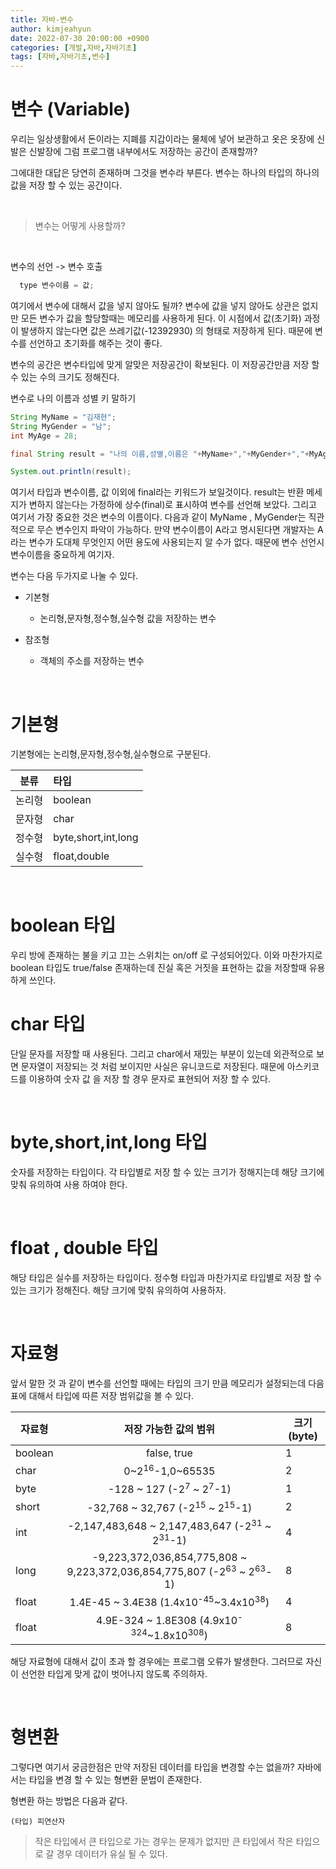 ```yaml
---
title: 자바-변수
author: kimjeahyun
date: 2022-07-30 20:00:00 +0900
categories: [개발,자바,자바기초]
tags: [자바,자바기초,변수]
---
```


# 변수 (Variable)

우리는 일상생활에서 돈이라는 지폐를 지갑이라는 물체에 넣어 보관하고
옷은 옷장에 신발은 신발장에 
그럼 프로그램 내부에서도 저장하는 공간이 존재할까?

그에대한 대답은 당연히 존재하며 그것을 변수라 부른다.
변수는 하나의 타입의 하나의 값을 저장 할 수 있는 공간이다.

<br>

>변수는 어떻게 사용할까?

<br>

변수의 선언 -> 변수 호출 

```java
  type 변수이름 = 값;
```
여기에서 변수에 대해서 값을 넣지 않아도 될까?
변수에 값을 넣지 않아도 상관은 없지만 모든 변수가 값을 할당할때는 메모리를 사용하게 된다. 이 시점에서 값(초기화) 과정이 발생하지 않는다면 값은 쓰레기값(-12392930) 의 형태로 저장하게 된다. 때문에 변수를 선언하고 초기화를 해주는 것이 좋다.

변수의 공간은 변수타입에 맞게 알맞은 저장공간이 확보된다. 이 저장공간만큼 저장 할 수 있는 수의 크기도 정해진다.

변수로 나의 이름과 성별 키 말하기
```java
String MyName = "김재현";
String MyGender = "남";
int MyAge = 28;

final String result = "나의 이름,성별,이름은 "+MyName+","+MyGender+","+MyAge+" 입니다.";

System.out.println(result);

```

여기서 타입과 변수이름, 값 이외에 final라는 키워드가 보일것이다.
result는 반환 메세지가 변하지 않는다는 가정하에 상수(final)로 표시하여 변수를 선언해 보았다. 그리고 여기서 가장 중요한 것은 변수의 이름이다.
다음과 같이 MyName , MyGender는 직관적으로 무슨 변수인지 파악이 가능하다.
만약 변수이름이 A라고 명시된다면 개발자는 A라는 변수가 도대체 무엇인지 어떤 용도에 사용되는지 알 수가 없다. 때문에 변수 선언시 변수이름을 중요하게 여기자.


변수는 다음 두가지로 나눌 수 있다.

- 기본형
  - 논리형,문자형,정수형,실수형 값을 저장하는 변수

- 참조형
  - 객체의 주소를 저장하는 변수 

<br>

# 기본형 

기본형에는 논리형,문자형,정수형,실수형으로 구분된다. 

|분류|타입|
|-----|:-----|
|논리형|boolean|
|문자형|char|
|정수형|byte,short,int,long|
|실수형|float,double|

<br>

# boolean 타입

우리 방에 존재하는 불을 키고 끄는 스위치는 on/off 로 구성되어있다. 
이와 마찬가지로 boolean 타입도 true/false 존재하는데 진실 혹은 거짓을 표현하는 값을 
저장할때 유용하게 쓰인다. 

# char 타입
단일 문자를 저장할 때 사용된다. 그리고 char에서 재밌는 부분이 있는데
외관적으로 보면 문자열이 저장되는 것 처럼 보이지만 사실은 유니코드로 저장된다.
때문에 아스키코드를 이용하여 숫자 값 을 저장 할 경우 문자로 표현되어 저장 할 수 있다.

<br>

# byte,short,int,long 타입

숫자를 저장하는 타입이다. 각 타입별로 저장 할 수 있는 크기가 정해지는데 해당 크기에 맞춰
유의하여 사용 하여야 한다.

<br>

# float , double 타입

해당 타입은 실수를 저장하는 타입이다. 정수형 타입과 마찬가지로 타입별로 저장 할 수 있는 크기가 
정해진다. 해당 크기에 맞춰 유의하여 사용하자.

<br>

# 자료형

앞서 말한 것 과 같이 변수를 선언할 때에는 타입의 크기 만큼 메모리가 설정되는데
다음 표에 대해서 타입에 따른 저장 범위값을 볼 수 있다.

|자료형|저장 가능한 값의 범위|크기(byte)|
|------|:-------------------:|---------|
|boolean|false, true | 1|
|char|0~2<sup>16</sup>-1,0~65535|2|
|byte|-128 ~ 127 (-2<sup>7</sup> ~ 2<sup>7</sup>-1)|1|
|short|-32,768 ~ 32,767 (-2<sup>15</sup> ~ 2<sup>15</sup>-1)|2|
|int|-2,147,483,648 ~ 2,147,483,647 (-2<sup>31</sup> ~ 2<sup>31</sup>-1)|4|
|long|-9,223,372,036,854,775,808 ~ 9,223,372,036,854,775,807 (-2<sup>63</sup> ~ 2<sup>63</sup>-1)|8|
|float| 1.4E-45  ~ 3.4E38 (1.4x10<sup>-45</sup>~3.4x10<sup>38</sup>)|4|
|float| 4.9E-324  ~ 1.8E308 (4.9x10<sup>-324</sup>~1.8x10<sup>308</sup>)|8|

해당 자료형에 대해서 값이 초과 할 경우에는 프로그램 오류가 발생한다. 그러므로 자신이 
선언한 타입게 맞게 값이 벗어나지 않도록 주의하자.

<br>

# 형변환

그렇다면 여기서 궁금한점은 만약 저장된 데이터를 타입을 변경할 수는 없을까? 
자바에서는 타입을 변경 할 수 있는 형변환 문법이 존재한다.

형변환 하는 방법은 다음과 같다.

~~~
(타입) 피연산자
~~~

>작은 타입에서 큰 타입으로 가는 경우는 문제가 없지만 큰 타입에서 작은 타입으로 갈 경우 데이터가 유실 될 수 있다.


